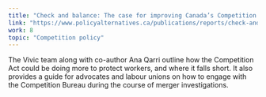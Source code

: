 ```yaml
---
title: "Check and balance: The case for improving Canada’s Competition Act to protect workers"
link: "https://www.policyalternatives.ca/publications/reports/check-and-balance"
work: 8
topic: "Competition policy"
---
```

The Vivic team along with co-author Ana Qarri outline how the Competition Act could be doing more to protect workers, and where it falls short. It also provides a guide for advocates and labour unions on how to engage with the Competition Bureau during the course of merger investigations.